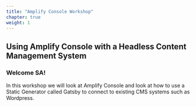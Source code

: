 ```yaml
---
title: "Amplify Console Workshop"
chapter: true
weight: 1
---
```


## Using Amplify Console with a Headless Content Management System

### Welcome SA!

<p style='text-align: left;'>
    In this workshop we will look at Amplify Console and look at how to use a Static Generator called Gatsby to connect to existing CMS systems such as Wordpress.
</p>